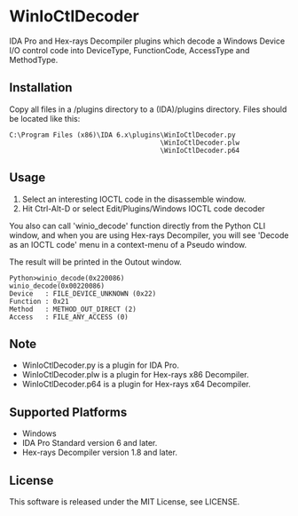WinIoCtlDecoder
===============

IDA Pro and Hex-rays Decompiler plugins which decode a Windows Device I/O control code into DeviceType, FunctionCode, AccessType and MethodType.


Installation
-----------------
Copy all files in a /plugins directory to a (IDA)/plugins directory. Files should be located like this:

    C:\Program Files (x86)\IDA 6.x\plugins\WinIoCtlDecoder.py
                                          \WinIoCtlDecoder.plw
                                          \WinIoCtlDecoder.p64

Usage
-----------------
1. Select an interesting IOCTL code in the disassemble window.
2. Hit Ctrl-Alt-D or select Edit/Plugins/Windows IOCTL code decoder

You also can call 'winio_decode' function directly from the Python CLI window, and when you are using Hex-rays Decompiler, you will see 'Decode as an IOCTL code' menu in a context-menu of a Pseudo window.

The result will be printed in the Outout window.

    Python>winio_decode(0x220086)
    winio_decode(0x00220086)
    Device   : FILE_DEVICE_UNKNOWN (0x22)
    Function : 0x21
    Method   : METHOD_OUT_DIRECT (2)
    Access   : FILE_ANY_ACCESS (0)

Note
-----------------
- WinIoCtlDecoder.py is a plugin for IDA Pro.
- WinIoCtlDecoder.plw is a plugin for Hex-rays x86 Decompiler.
- WinIoCtlDecoder.p64 is a plugin for Hex-rays x64 Decompiler.

Supported Platforms
-----------------
- Windows
- IDA Pro Standard version 6 and later.
- Hex-rays Decompiler version 1.8 and later.

License
-----------------
This software is released under the MIT License, see LICENSE.
